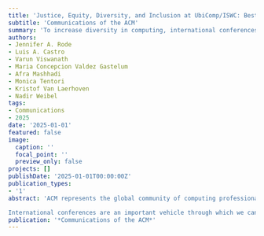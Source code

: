```yaml
---
title: 'Justice, Equity, Diversity, and Inclusion at UbiComp/ISWC: Best Practices for Accessible and Equitable Computing Conferences'
subtitle: 'Communications of the ACM'
summary: 'To increase diversity in computing, international conferences must support the accessibility needs of a diverse global population of researchers and practitioner'
authors:
- Jennifer A. Rode
- Luis A. Castro
- Varun Viswanath
- Maria Concepcion Valdez Gastelum
- Afra Mashhadi
- Monica Tentori
- Kristof Van Laerhoven
- Nadir Weibel
tags:
- Communications
- 2025
date: '2025-01-01'
featured: false
image:
  caption: ''
  focal_point: ''
  preview_only: false
projects: []
publishDate: '2025-01-01T00:00:00Z'
publication_types:
- '1'
abstract: 'ACM represents the global community of computing professionals, researchers, and educators. As such, the organization must be responsive to the needs of the field in an international context. Among ACM members, 48% are from the U.S., with only 3% from Canada and 4% from Latin America and the Caribbean. The percentages for Africa and the Middle East are combined with Europe at 18%, and 27% of the membership comes from Asia and the Pacific Rim. These statistics suggest that our membership is not proportionally representative of the global population.1 Looking more closely, only 20% of computer scientists in the U.S. are women,4 with racial minorities and people with disabilities also underrepresented.13 For instance, 70% of those earning science and engineering doctorates are white. People with disabilities are 9% of the U.S. population but only 3% of the STEM workforce,13 suggesting that disabled people are also underrepresented in computing. With so many underrepresented groups, and with computing jobs in the U.S. predicted to grow by 17% in the next decade, this presents a problem. An article in Forbes stated that “if the industry continues to source new hires through traditional pipelines without prioritizing workplace diversity, these jobs will be largely unavailable to an emerging workforce that is made up of women and underrepresented minorities.”12 Increasing diversity in computing is thus not only a liberal or moral matter; it is also necessary to keep pace with business needs, both in America and around the world.

International conferences are an important vehicle through which we can increase diversity in computing. To that end, when running the UbiComp/ISWC conference in 2023,a we scheduled programs specifically aimed at improving diversity. This article lays out our efforts, their costs, and their effectiveness so others can learn from our successes and mistakes.'
publication: '*Communications of the ACM*'
---
```

